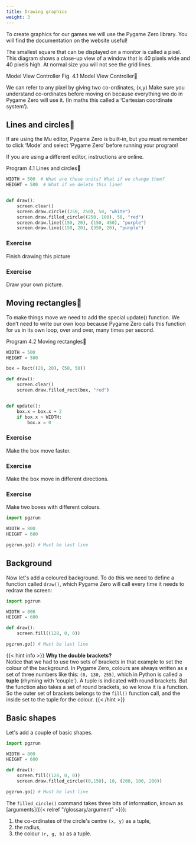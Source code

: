 ```yaml
---
title: Drawing graphics
weight: 3
---
```


To create graphics for our games we will use the Pygame Zero library. You will find the documentation on the website useful!

The smallest square that can be displayed on a monitor is called a pixel. This diagram shows a close-up view of a window that is 40 pixels wide and 40 pixels high. At normal size you will not see the grid lines.

Model View Controller
Fig. 4.1 Model View Controller

We can refer to any pixel by giving two co-ordinates, (x,y) Make sure you understand co-ordinates before moving on because everything we do in Pygame Zero will use it. (In maths this called a ‘Cartesian coordinate system’).

## Lines and circles
If are using the Mu editor, Pygame Zero is built-in, but you must remember to click ‘Mode’ and select ‘Pygame Zero’ before running your program!

If you are using a different editor, instructions are online.

Program 4.1 Lines and circles
```python {linenos=table}
WIDTH = 500  # What are these units? What if we change them?
HEIGHT = 500  # What if we delete this line?


def draw():
    screen.clear()
    screen.draw.circle((250, 250), 50, "white")
    screen.draw.filled_circle((250, 100), 50, "red")
    screen.draw.line((150, 20), (150, 450), "purple")
    screen.draw.line((150, 20), (350, 20), "purple")
```
### Exercise

Finish drawing this picture

### Exercise

Draw your own picture.


## Moving rectangles
To make things move we need to add the special update() function. We don’t need to write our own loop because Pygame Zero calls this function for us in its own loop, over and over, many times per second.

Program 4.2 Moving rectangles
```python {linenos=table}
WIDTH = 500
HEIGHT = 500

box = Rect((20, 20), (50, 50))

def draw():
    screen.clear()
    screen.draw.filled_rect(box, "red")


def update():
    box.x = box.x + 2
    if box.x > WIDTH:
        box.x = 0
```
### Exercise

Make the box move faster.

### Exercise

Make the box move in different directions.

### Exercise

Make two boxes with different colours.




```python {linenos=table}
import pgzrun

WIDTH = 800
HEIGHT = 600

pgzrun.go() # Must be last line
```

## Background
Now let's add a coloured background. To do this we need to define a function called `draw()`, which Pygame Zero will call every time it needs to redraw the screen:

```python {linenos=table,hl_lines=["6-8"]}
import pgzrun

WIDTH = 800
HEIGHT = 600

def draw():
    screen.fill((128, 0, 0))

pgzrun.go() # Must be last line
```

{{< hint info >}}
**Why the double brackets?**\
Notice that we had to use two sets of brackets in that example to set the colour of the background. In Pygame Zero, colours are always written as a set of three numbers like this: `(0, 130, 255)`, which in Python is called a **tuple** (rhyming with 'couple'). A tuple is indicated with round brackets. But the function also takes a set of round brackets, so we know it is a function. So the outer set of brackets belongs to the `fill()` function call, and the inside set to the tuple for the colour.
{{< /hint >}}

## Basic shapes

Let's add a couple of basic shapes.

```python {linenos=table,hl_lines=[8]}
import pgzrun

WIDTH = 800
HEIGHT = 600

def draw():
    screen.fill((128, 0, 0))
    screen.draw.filled_circle((0,150), 10, (200, 100, 200))

pgzrun.go() # Must be last line
```

The `filled_circle()` command takes three bits of information, known as [arguments]({{< relref "/glossary/argument" >}}):
1. the co-ordinates of the circle's centre `(x, y)` as a tuple,
2. the radius,
3. the colour `(r, g, b)` as a tuple.

